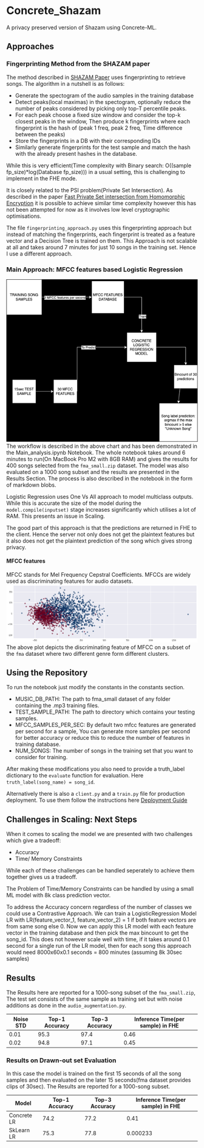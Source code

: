# Concrete_Shazam
A privacy preserved version of Shazam using Concrete-ML.

## Approaches

### Fingerprinting Method from the SHAZAM paper
The method described in [SHAZAM Paper](https://www.ee.columbia.edu/~dpwe/papers/Wang03-shazam.pdf) uses fingerprinting to retrieve songs. The algorithm in a nutshell is as follows:
- Generate the spectogram of the audio samples in the training database
- Detect peaks(local maximas) in the spectogram, optionally reduce the number of peaks considered by picking only top-T percentile peaks.
- For each peak choose a fixed size window and consider the top-k closest peaks in the window, Then produce k fingerprints where each fingerprint is the hash of (peak 1 freq, peak 2 freq, Time difference between the peaks)
- Store the fingerprints in a DB with their corresponding IDs
- Similarly generate fingerprints for the test sample and match the hash with the already present hashes in the database.

While this is very efficient(Time complexity with Binary search: O((sample fp_size)*log(Database fp_size))) in a usual setting, this is challenging to implement in the FHE mode.

It is closely related to the PSI problem(Private Set Intersection). As described in the paper [Fast Private Set intersection from Homomorphic Encryption](https://eprint.iacr.org/2017/299.pdf) it is possible to achieve similar time complexity however this has not been attempted for now as it involves low level cryptographic optimisations.

The file `fingerprinting_approach.py` uses this fingerprinting approach but instead of matching the fingerprints, each fingerprint is treated as a feature vector and a Decision Tree is trained on them. This Approach is not scalable at all and takes around 7 minutes for just 10 songs in the training set. Hence I use a different approach.

### Main Approach: MFCC features based Logistic Regression

![workflow](flow_diagram.png)
The workflow is described in the above chart and has been demonstrated in the Main_analysis.ipynb Notebook. The whole notebook takes around 6 minutes to run(On MacBook Pro M2 with 8GB RAM) and gives the results for 400 songs selected from the `fma_small.zip` dataset. The model was also evaluated on a 1000 song subset and the results are presented in the Results Section.
The process is also described in the notebook in the form of markdown blobs.

Logistic Regression uses One Vs All approach to model multiclass outputs. While this is accurate the size of the model during the `model.compile(inputset)` stage increases significantly which utilises a lot of RAM. This presents an issue in Scaling. 

The good part of this approach is that the predictions are returned in FHE to the client. Hence the server not only does not get the plaintext features but it also does not get the plaintext prediction of the song which gives strong privacy.

#### MFCC features
MFCC stands for Mel Frequency Cepstral Coefficients. MFCCs are widely used as discriminating features for audio datasets. 
![mfcc](mfcc_space.png)
The above plot depicts the discriminating feature of MFCC on a subset of the `fma` dataset where two different genre form different clusters.

## Using the Repository

To run the notebook just modify the constants in the constants section.
- MUSIC_DB_PATH: The path to fma_small dataset of any folder containing the .mp3 training files.
- TEST_SAMPLE_PATH: The path to directory which contains your testing samples.
- MFCC_SAMPLES_PER_SEC: By default two mfcc features are generated per second for a sample, You can generate more samples per second for better accuracy or reduce this to reduce the number of features in training database.
- NUM_SONGS: The number of songs in the training set that you want to consider for training. 

After making these modifications you also need to provide a truth_label dictionary to the `evaluate` function for evaluation. Here `truth_label(song_name) = song_id`.

Alternatively there is also a `client.py` and a `train.py` file for production deployment. To use them follow the instructions here [Deployment Guide](https://github.com/zama-ai/concrete-ml/blob/release/1.3.x/use_case_examples/deployment/breast_cancer_builtin/README.md)

## Challenges in Scaling: Next Steps

When it comes to scaling the model we are presented with two challenges which give a tradeoff:
- Accuracy
- Time/ Memory Constraints

While each of these challenges can be handled seperately to achieve them together gives us a tradeoff. 

The Problem of Time/Memory Constraints can be handled by using a small ML model with 8k class prediction vector. 

To address the Accuracy concern regardless of the number of classes we could use a Contrastive Approach. We can train a LogisticRegression Model LR with LR(feature_vector_1, feature_vector_2) = 1 if both feature vectors are from same song else 0. Now we can apply this LR model with each feature vector in the training database and then pick the max bincount to get the song_id. This does not however scale well with time, if it takes around 0.1 second for a single run of the LR model, then for each song this approach would need 8000x60x0.1 seconds = 800 minutes (assuming 8k 30sec samples)

## Results

The Results here are reported for a 1000-song subset of the `fma_small.zip`, The test set consists of the same sample as training set but with noise additions as done in the `audio_augmentation.py`.

| Noise STD | Top-1 Accuracy | Top-3 Accuracy | Inference Time(per sample) in FHE |
|----------------|----------------|----------------|-----------------------|
| 0.01    | 95.3          | 97.4          | 0.46                  |
| 0.02    | 94.8          | 97.1          | 0.45                  |

### Results on Drawn-out set Evaluation

In this case the model is trained on the first 15 seconds of all the song samples and then evaluated on the later 15 seconds(fma dataset provides clips of 30sec). The Results are reported for a 1000-song subset.

| Model | Top-1 Accuracy | Top-3 Accuracy | Inference Time(per sample) in FHE |
|----------------|----------------|----------------|-----------------------|
| Concrete LR   | 74.2          | 77.2          | 0.41                  |
| SkLearn  LR  |  75.3         | 77.8         | 0.000233                  |



